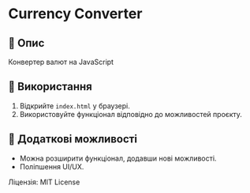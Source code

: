 # Currency Converter

## 📌 Опис
Конвертер валют на JavaScript

## 🚀 Використання
1. Відкрийте `index.html` у браузері.
2. Використовуйте функціонал відповідно до можливостей проєкту.

## 🔧 Додаткові можливості
- Можна розширити функціонал, додавши нові можливості.
- Поліпшення UI/UX.

Ліцензія: MIT License
